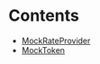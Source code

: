 

# Contents
- [MockRateProvider](MockRateProvider.sol/contract.MockRateProvider.md)
- [MockToken](MockToken.sol/contract.MockToken.md)
